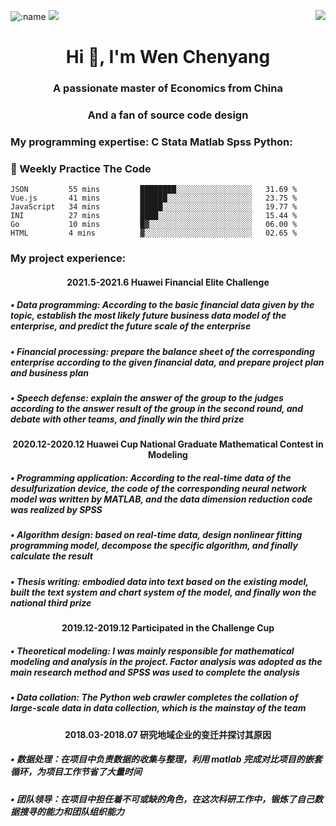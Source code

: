 
<p>
  <img src="https://count.getloli.com/get/@:name" alt=":name" />
  <a href="https://count.getloli.com/"><img src="https://count.getloli.com/get/@:itgoyo"></a>
  <img src="https://weather-icon.journeyad.repl.co/@shenzhen?v=1" align="right">
</p>
<h1 align="center">Hi 👋, I'm Wen Chenyang</h1>
<h3 align="center">A passionate master of Economics from China</h3>
<h3 align="center">And a fan of source code design</h3>
<h3 align="left">My programming expertise: C Stata Matlab Spss Python:</h3>

### :dart: Weekly Practice The Code
<!--START_SECTION:waka-->
```text
JSON         55 mins         ████████░░░░░░░░░░░░░░░░░   31.69 %
Vue.js       41 mins         ██████░░░░░░░░░░░░░░░░░░░   23.75 %
JavaScript   34 mins         █████░░░░░░░░░░░░░░░░░░░░   19.77 %
INI          27 mins         ████░░░░░░░░░░░░░░░░░░░░░   15.44 %
Go           10 mins         █▓░░░░░░░░░░░░░░░░░░░░░░░   06.00 %
HTML         4 mins          ▓░░░░░░░░░░░░░░░░░░░░░░░░   02.65 %
```
<!--END_SECTION:waka-->

<h3 align="left">My project experience:</h3>

<h4 align="center">2021.5-2021.6 Huawei Financial Elite Challenge </h4>
<h5 align="left">• Data programming: According to the basic financial data given by the topic, establish the most likely future business data model of the enterprise, and predict the future scale of the enterprise </h5>
<h5 align="left">• Financial processing: prepare the balance sheet of the corresponding enterprise according to the given financial data, and prepare project plan and business plan </h5>
<h5 align="left">• Speech defense: explain the answer of the group to the judges according to the answer result of the group in the second round, and debate with other teams, and finally win the third prize </h5>
<h4 align="center">2020.12-2020.12 Huawei Cup National Graduate Mathematical Contest in Modeling  </h4>
<h5 align="left">• Programming application: According to the real-time data of the desulfurization device, the code of the corresponding neural network model was written by MATLAB, and the data dimension reduction code was realized by SPSS </h5>
<h5 align="left">• Algorithm design: based on real-time data, design nonlinear fitting programming model, decompose the specific algorithm, and finally calculate the result </h5>
<h5 align="left">• Thesis writing: embodied data into text based on the existing model, built the text system and chart system of the model, and finally won the national third prize </h5>
<h4 align="center">2019.12-2019.12 Participated in the Challenge Cup </h4> 
<h5 align="left">• Theoretical modeling: I was mainly responsible for mathematical modeling and analysis in the project. Factor analysis was adopted as the main research method and SPSS was used to complete the analysis </h5>
<h5 align="left">• Data collation: The Python web crawler completes the collation of large-scale data in data collection, which is the mainstay of the team </h5>
<h4 align="center">2018.03-2018.07 研究地域企业的变迁并探讨其原因  </h4>
<h5 align="left">• 数据处理：在项目中负责数据的收集与整理，利用 matlab 完成对比项目的嵌套循环，为项目工作节省了大量时间 </h5>
<h5 align="left">• 团队领导：在项目中担任着不可或缺的角色，在这次科研工作中，锻炼了自己数据搜寻的能力和团队组织能力 </h5>
